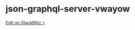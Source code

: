 # json-graphql-server-vwayow

[Edit on StackBlitz ⚡️](https://stackblitz.com/edit/json-graphql-server-vwayow)